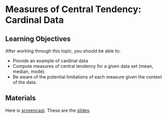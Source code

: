 # Measures of Central Tendency: Cardinal Data

## Learning Objectives

After working through this topic, you should be able to:

- Provide an example of cardinal data
- Compute measures of central tendency for a given data set (mean, median, mode).
- Be aware of the potential limitations of each measure given the context of the data.

## Materials

Here is
[screencast](https://electure.uni-bonn.de/static/mh_default_org/engage-player/xxx).
These are the [slides](descriptive_statistics-central_tendency_cardinal_data.pdf).
